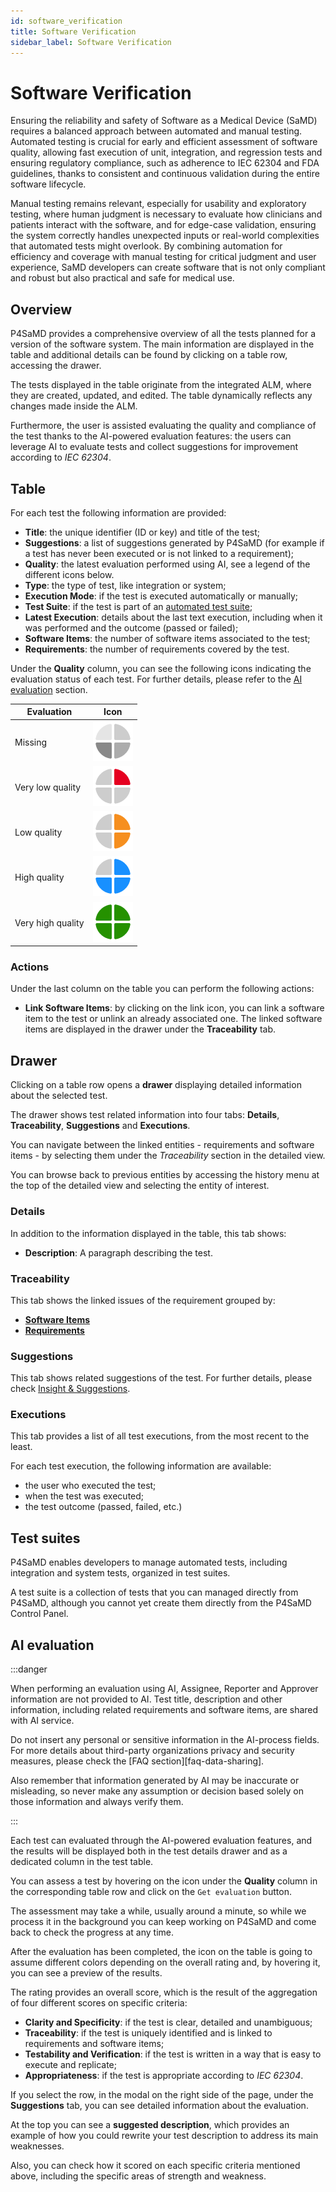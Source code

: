 ```yaml
---
id: software_verification
title: Software Verification
sidebar_label: Software Verification
---
```


# Software Verification

Ensuring the reliability and safety of Software as a Medical Device (SaMD) requires a balanced approach between automated and manual testing. Automated testing is crucial for early and efficient assessment of software quality, allowing fast execution of unit, integration, and regression tests and ensuring regulatory compliance, such as adherence to IEC 62304 and FDA guidelines, thanks to consistent and continuous validation during the entire software lifecycle.

Manual testing remains relevant, especially for usability and exploratory testing, where human judgment is necessary to evaluate how clinicians and patients interact with the software, and for edge-case validation, ensuring the system correctly handles unexpected inputs or real-world complexities that automated tests might overlook. By combining automation for efficiency and coverage with manual testing for critical judgment and user experience, SaMD developers can create software that is not only compliant and robust but also practical and safe for medical use.

## Overview

P4SaMD provides a comprehensive overview of all the tests planned for a version of the software system. The main information are displayed in the table and additional details can be found by clicking on a table row, accessing the drawer.

The tests displayed in the table originate from the integrated ALM, where they are created, updated, and edited. The table dynamically reflects any changes made inside the ALM.  

Furthermore, the user is assisted evaluating the quality and compliance of the test thanks to the AI-powered evaluation features: the users can leverage AI to evaluate tests and collect suggestions for improvement according to *IEC 62304*.

## Table

For each test the following information are provided:

- **Title**: the unique identifier (ID or key) and title of the test;
- **Suggestions**: a list of suggestions generated by P4SaMD (for example if a test has never been executed or is not linked to a requirement);
- **Quality**: the latest evaluation performed using AI, see a legend of the different icons below.
- **Type**: the type of test, like integration or system;
- **Execution Mode**: if the test is executed automatically or manually;
- **Test Suite**: if the test is part of an [automated test suite](#test-suites);
- **Latest Execution**: details about the last text execution, including when it was performed and the outcome (passed or failed);
- **Software Items**: the number of software items associated to the test;
- **Requirements**: the number of requirements covered by the test.

Under the **Quality** column, you can see the following icons indicating the evaluation status of each test. For further details, please refer to the [AI evaluation](#ai-evaluation) section.

| Evaluation        | Icon                                                                   |
| ----------------- | ---------------------------------------------------------------------- |
| Missing           | ![Missing evaluation icon](img/ai_evaluation_missing_icon.png)         |
| Very low quality  | ![Vey low quality icon](img/ai_evaluation_very_low_quality_icon.png)   |
| Low quality       | ![Low quality icon](img/ai_evaluation_low_quality_icon.png)            |
| High quality      | ![High quality icon](img/ai_evaluation_high_quality_icon.png)          |
| Very high quality | ![Vey high quality icon](img/ai_evaluation_very_high_quality_icon.png) |

### Actions

Under the last column on the table you can perform the following actions:

- **Link Software Items**: by clicking on the link icon, you can link a software item to the test or unlink an already associated one. The linked software items are displayed in the drawer under the **Traceability** tab.

## Drawer

Clicking on a table row opens a **drawer** displaying detailed information about the selected test.

The drawer shows test related information into four tabs: **Details**, **Traceability**, **Suggestions** and **Executions**.

You can navigate between the linked entities - requirements and software items - by selecting them under the *Traceability* section in the detailed view.

You can browse back to previous entities by accessing the history menu at the top of the detailed view and selecting the entity of interest.

### Details

In addition to the information displayed in the table, this tab shows:

- **Description**: A paragraph describing the test.

### Traceability

This tab shows the linked issues of the requirement grouped by:

- **[Software Items](./software_items.md)**
- **[Requirements](./requirements.md)**

### Suggestions

This tab shows related suggestions of the test. For further details, please check [Insight & Suggestions](./insight_and_suggestions.md).

### Executions

This tab provides a list of all test executions, from the most recent to the least.

For each test execution, the following information are available:

- the user who executed the test;
- when the test was executed;
- the test outcome (passed, failed, etc.)

## Test suites

P4SaMD enables developers to manage automated tests, including integration and system tests, organized in test suites.

A test suite is a collection of tests that you can managed directly from P4SaMD, although you cannot yet create them directly from the P4SaMD Control Panel.

## AI evaluation

:::danger

When performing an evaluation using AI, Assignee, Reporter and Approver information are not provided to AI. Test title, description and other information, including related requirements and software items, are shared with AI service.

Do not insert any personal or sensitive information in the AI-process fields.
For more details about third-party organizations privacy and security measures, please check the [FAQ section][faq-data-sharing].

Also remember that information generated by AI may be inaccurate or misleading, so never make any assumption or decision based solely on those information and always verify them.

:::

Each test can evaluated through the AI-powered evaluation features, and the results will be displayed both in the test details drawer and as a dedicated column in the test table.

You can assess a test by hovering on the icon under the **Quality** column in the corresponding table row and click on the `Get evaluation` button.

The assessment may take a while, usually around a minute, so while we process it in the background you can keep working on P4SaMD and come back to check the progress at any time.

After the evaluation has been completed, the icon on the table is going to assume different colors depending on the overall rating and, by hovering it, you can see a preview of the results.

The rating provides an overall score, which is the result of the aggregation of four different scores on specific criteria:

- **Clarity and Specificity**: if the test is clear, detailed and unambiguous;
- **Traceability**: if the test is uniquely identified and is linked to requirements and software items;
- **Testability and Verification**: if the test is written in a way that is easy to execute and replicate;
- **Appropriateness**: if the test is appropriate according to *IEC 62304*.

If you select the row, in the modal on the right side of the page, under the **Suggestions** tab, you can see detailed information about the evaluation.

At the top you can see a **suggested description**, which provides an example of how you could rewrite your test description to address its main weaknesses.

Also, you can check how it scored on each specific criteria mentioned above, including the specific areas of strength and weakness.
